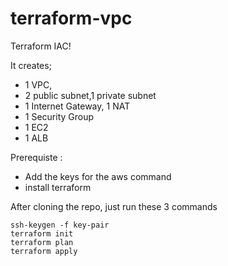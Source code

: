 # terraform-vpc
Terraform IAC! 

It creates; 
* 1 VPC, 
* 2 public subnet,1 private subnet
* 1 Internet Gateway, 1 NAT
* 1 Security Group
* 1 EC2 
* 1 ALB 

Prerequiste :
- Add the keys for the aws command 
- install terraform

After cloning the repo, just run these 3 commands

```
ssh-keygen -f key-pair
terraform init
terraform plan 
terraform apply

